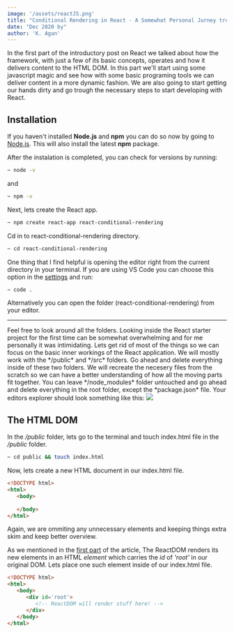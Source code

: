 ```yaml
---
image: '/assets/reactJS.png'
title: "Conditional Rendering in React - A Somewhat Personal Jurney trough a Powerhouse - Pt.2"
date: "Dec 2020 by"
author: 'K. Agan'
---
```


In the first part of the introductory post on React we talked about how the framework, with just a few of its basic concepts, operates and how it delivers content to the HTML DOM. In this part we'll start using some javascript magic and see how with some basic programing tools we can deliver content in a more dynamic fashion. We are also going to start getting our hands dirty and go trough the necessary steps to start developing with React.
<!-- 
```jsx
import React from 'react'

export default function MyComponent() {
   const banana = {
      description: '',
      fact: 'they go bad too fast!'

   }
   return (
      <div>
         <h1>My Component</h1>
         <h3>Renders:</h3>
         <hr />
         <ChildComponent
            banana={banana}
            answer='In my experience,'
         />
      </div>
   )
}

function ChildComponent(props) {
   return (
      <div>
         <h2>Child Component</h2>
         <p>Content of Child Component is here:</p>

         {props.banana ? 
            <>
            <li>Lets talk about bananas!</li>
            <li>What is your opinion on bananas?</li>
            </>
            : ''
      }
         {props.answer ? 
            <h4>{props.answer} {props.banana.fact}</h4>
            : ''
      }
      </div>
   )
}
``` -->

## Installation


If you haven't installed **Node.js** and **npm** you can do so now by going to [Node.js](https://nodejs.org/en/download/). This will also install the latest **npm** package.

After the instalation is completed, you can check for versions by running:

```zsh
~ node -v
```
and

```zsh
~ npm -v
```
Next, lets create the React app.
```zsh
~ npm create react-app react-conditional-rendering
```
Cd in to react-conditional-rendering directory.
```zsh
~ cd react-conditional-rendering
```
One thing that I find helpful is opening the editor right from the current directory in your terminal. If you are using VS Code you can choose this option in the [settings](https://code.visualstudio.com/docs/setup/mac#_launching-from-the-command-line) and run:
```zsh
~ code .
```
Alternatively you can open the folder (react-conditional-rendering) from your editor.

<hr/>
Feel free to look around all the folders. Looking inside the React starter project for the first time can be somewhat overwhelming and for me personally it was intimidating. Lets get rid of most of the things so we can focus on the basic inner workings of the React application. We will mostly work with the */public* and */src* folders. Go ahead and delete everything inside of these two folders. We will recreate the necesery files from the scratch so we can have a better understanding of how all the moving parts fit together. You can leave */node_modules* folder untouched and go ahead and delete everything in the root folder, except the *package.json* file. Your editors explorer should look something like this:
<img class='markdown-img' src='/assets/content/posts/react_article/react-starter.png' />

## The HTML DOM

In the */public* folder, lets go to the terminal and touch <span class='command'>index.html</span> file in the */public* folder.
```zsh
~ cd public && touch index.html
```
Now, lets create a new HTML document in our <span class='command'>index.html</span> file.
```html
<!DOCTYPE html>
<html>
   <body>
      
   </body>
</html>
```
Again, we are ommiting any unnecessary elements and keeping things extra skim and keep better overview.

As we mentioned in the [first part](/posts/react-introduction-pt1) of the article, The ReactDOM renders its new elements in an HTML *element* which carries the *id* of *'root'* in our original DOM. Lets place one such element inside of our <span class='command'>index.html</span> file.
```html
<!DOCTYPE html>
<html>
   <body>
      <div id='root'>
         <!-- ReactDOM will render stuff here! -->
      </div>
   </body>
</html>
```



